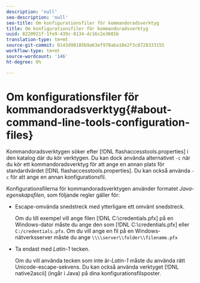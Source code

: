 ```yaml
---
description: 'null'
seo-description: 'null'
seo-title: Om konfigurationsfiler för kommandoradsverktyg
title: Om konfigurationsfiler för kommandoradsverktyg
uuid: 8220921f-1fe9-439c-8134-dc16c2e3601b
translation-type: tm+mt
source-git-commit: 0143d98185b9a63ef978aba18e2f3c8728333155
workflow-type: tm+mt
source-wordcount: '146'
ht-degree: 0%

---
```



# Om konfigurationsfiler för kommandoradsverktyg{#about-command-line-tools-configuration-files}

Kommandoradsverktygen söker efter [!DNL flashaccesstools.properties] i den katalog där du kör verktygen. Du kan dock använda alternativet `-c` när du kör ett kommandoradsverktyg för att ange en annan plats för standardvärdet [!DNL flashaccesstools.properties]. Du kan också använda `-c` för att ange en annan konfigurationsfil.

Konfigurationsfilerna för kommandoradsverktygen använder formatet *Java-egenskapsfilen*, som följande regler gäller för:

* Escape-omvända snedstreck med ytterligare ett omvänt snedstreck.

   Om du till exempel vill ange filen [!DNL C:\credentials.pfx] på en Windows-dator måste du ange den som [!DNL C:\\credentials.pfx] eller `C:/credentials.pfx`. Om du vill ange en fil på en Windows-nätverksserver måste du ange `\\\\server\\folder\\filename.pfx`
* Ta endast med *Latin-1* tecken.

   Om du vill använda tecken som inte är-*Latin-1* måste du använda rätt Unicode-escape-sekvens. Du kan också använda verktyget [!DNL native2ascii] (ingår i Java) på dina konfigurationsfilsposter.
